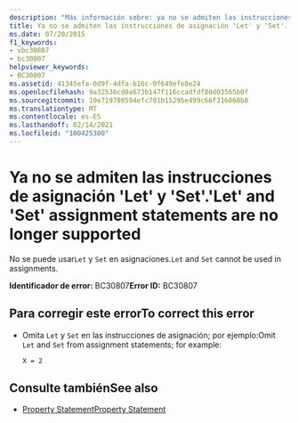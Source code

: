 ```yaml
---
description: "Más información sobre: ya no se admiten las instrucciones de asignación ' Let ' y ' Set '"
title: Ya no se admiten las instrucciones de asignación 'Let' y 'Set'.
ms.date: 07/20/2015
f1_keywords:
- vbc30807
- bc30807
helpviewer_keywords:
- BC30807
ms.assetid: 41345efa-0d9f-4dfa-b16c-0f649efe8e24
ms.openlocfilehash: 9a32536cd0a673b147f116ccadfdf80d03565b0f
ms.sourcegitcommit: 10e719780594efc781b15295e499c66f316068b8
ms.translationtype: MT
ms.contentlocale: es-ES
ms.lasthandoff: 02/14/2021
ms.locfileid: "100425300"
---
```

# <a name="let-and-set-assignment-statements-are-no-longer-supported"></a><span data-ttu-id="ad30e-103">Ya no se admiten las instrucciones de asignación 'Let' y 'Set'.</span><span class="sxs-lookup"><span data-stu-id="ad30e-103">'Let' and 'Set' assignment statements are no longer supported</span></span>

<span data-ttu-id="ad30e-104">No se puede usar`Let` y `Set` en asignaciones.</span><span class="sxs-lookup"><span data-stu-id="ad30e-104">`Let` and `Set` cannot be used in assignments.</span></span>  
  
 <span data-ttu-id="ad30e-105">**Identificador de error:** BC30807</span><span class="sxs-lookup"><span data-stu-id="ad30e-105">**Error ID:** BC30807</span></span>  
  
## <a name="to-correct-this-error"></a><span data-ttu-id="ad30e-106">Para corregir este error</span><span class="sxs-lookup"><span data-stu-id="ad30e-106">To correct this error</span></span>  
  
- <span data-ttu-id="ad30e-107">Omita `Let` y `Set` en las instrucciones de asignación; por ejemplo:</span><span class="sxs-lookup"><span data-stu-id="ad30e-107">Omit `Let` and `Set` from assignment statements; for example:</span></span>  
  
     `X = 2`  
  
## <a name="see-also"></a><span data-ttu-id="ad30e-108">Consulte también</span><span class="sxs-lookup"><span data-stu-id="ad30e-108">See also</span></span>

- [<span data-ttu-id="ad30e-109">Property Statement</span><span class="sxs-lookup"><span data-stu-id="ad30e-109">Property Statement</span></span>](../language-reference/statements/property-statement.md)
